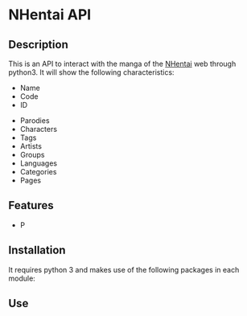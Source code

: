 # NHentai API
## Description
This is an API to interact with the manga of the [NHentai](https://nhentai.net) web through python3. It will show the following characteristics:
+ Name
+ Code
+ ID
- Parodies
- Characters
- Tags
- Artists
- Groups
- Languages
- Categories
- Pages

## Features
- P

## Installation
It requires python 3 and makes use of the following packages in each module:


## Use
